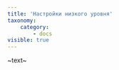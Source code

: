 ```yaml
---
title: 'Настройки низкого уровня'
taxonomy:
    category:
        - docs
visible: true
---
```


~text~
